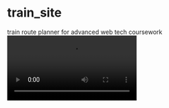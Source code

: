 # train_site
train route planner for advanced web tech coursework
![Alt Text](https://images-ext-1.discordapp.net/external/zUQw7knCuaPMchGPkBHAtweDpvjDPyR2JOwic3PlOAs/https/media.tenor.com/m2dJfLqYgcsAAAPo/maxwell-maxwell-gif.mp4)